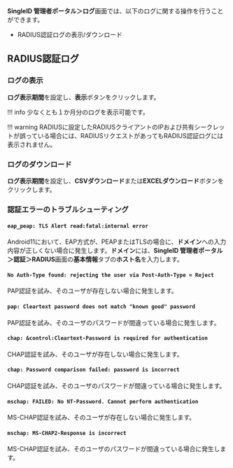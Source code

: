 **SingleID 管理者ポータル＞ログ**画面では、以下のログに関する操作を行うことができます。

* RADIUS認証ログの表示/ダウンロード

## RADIUS認証ログ
### ログの表示

**ログ表示期間**を設定し、**表示**ボタンをクリックします。

!!! info
    少なくとも１か月分のログを表示可能です。

!!! warning
    RADIUSに設定したRADIUSクライアントのIPおよび共有シークレットが誤っている場合には、RADIUSリクエストがあってもRADIUS認証ログには表示されません。

### ログのダウンロード

**ログ表示期間**を設定し、**CSVダウンロード**または**EXCELダウンロード**ボタンをクリックします。

### 認証エラーのトラブルシューティング

#### `eap_peap: TLS Alert read:fatal:internal error`

Android11において、EAP方式が、PEAPまたはTLSの場合に、**ドメイン**への入力内容が正しくない場合に発生します。**ドメイン**には、**SingleID 管理者ポータル＞認証＞RADIUS**画面の**基本情報**タブの**ホスト名**を入力します。

#### `No Auth-Type found: rejecting the user via Post-Auth-Type = Reject`

PAP認証を試み、そのユーザが存在しない場合に発生します。

#### `pap: Cleartext password does not match "known good" password`

PAP認証を試み、そのユーザのパスワードが間違っている場合に発生します。

#### `chap: &control:Cleartext-Password is required for authentication`

CHAP認証を試み、そのユーザが存在しない場合に発生します。

#### `chap: Password comparison failed: password is incorrect`

CHAP認証を試み、そのユーザのパスワードが間違っている場合に発生します。

#### `mschap: FAILED: No NT-Password. Cannot perform authentication`

MS-CHAP認証を試み、そのユーザが存在しない場合に発生します。

#### `mschap: MS-CHAP2-Response is incorrect`

MS-CHAP認証を試み、そのユーザのパスワードが間違っている場合に発生します。